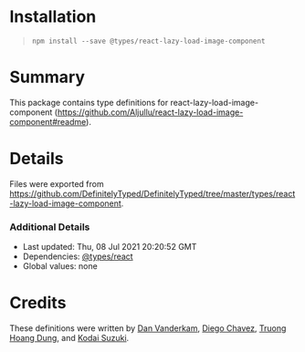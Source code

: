 # Installation
> `npm install --save @types/react-lazy-load-image-component`

# Summary
This package contains type definitions for react-lazy-load-image-component (https://github.com/Aljullu/react-lazy-load-image-component#readme).

# Details
Files were exported from https://github.com/DefinitelyTyped/DefinitelyTyped/tree/master/types/react-lazy-load-image-component.

### Additional Details
 * Last updated: Thu, 08 Jul 2021 20:20:52 GMT
 * Dependencies: [@types/react](https://npmjs.com/package/@types/react)
 * Global values: none

# Credits
These definitions were written by [Dan Vanderkam](https://github.com/danvk), [Diego Chavez](https://github.com/diegochavez), [Truong Hoang Dung](https://github.com/revskill10), and [Kodai Suzuki](https://github.com/kodai3).
